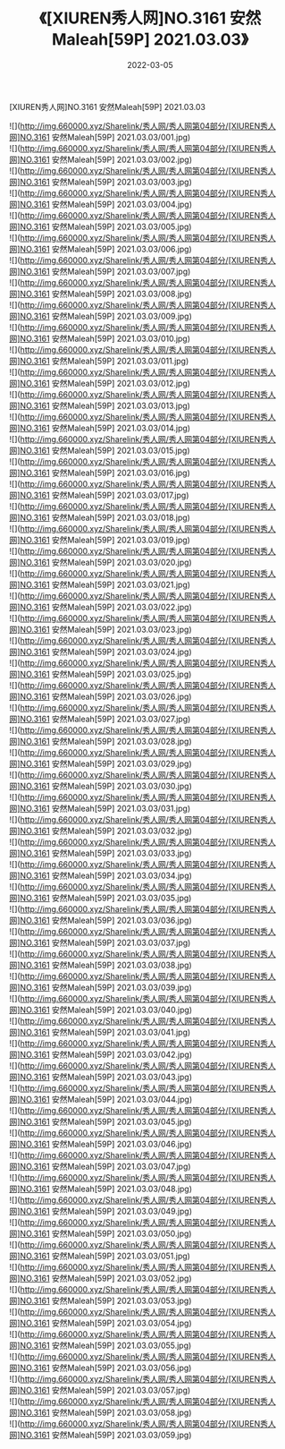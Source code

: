 ﻿---
layout: post
title:  《[XIUREN秀人网]NO.3161 安然Maleah[59P] 2021.03.03》
date:   2022-03-05
img: http://img.660000.xyz/Sharelink/秀人网/秀人网第04部分/[XIUREN秀人网]NO.3161 安然Maleah[59P] 2021.03.03/000.jpg
categories: [美女, 清纯, 唯美]
---

[XIUREN秀人网]NO.3161 安然Maleah[59P] 2021.03.03

 ![](http://img.660000.xyz/Sharelink/秀人网/秀人网第04部分/[XIUREN秀人网]NO.3161 安然Maleah[59P] 2021.03.03/001.jpg) <br>![](http://img.660000.xyz/Sharelink/秀人网/秀人网第04部分/[XIUREN秀人网]NO.3161 安然Maleah[59P] 2021.03.03/002.jpg) <br>![](http://img.660000.xyz/Sharelink/秀人网/秀人网第04部分/[XIUREN秀人网]NO.3161 安然Maleah[59P] 2021.03.03/003.jpg) <br>![](http://img.660000.xyz/Sharelink/秀人网/秀人网第04部分/[XIUREN秀人网]NO.3161 安然Maleah[59P] 2021.03.03/004.jpg) <br>![](http://img.660000.xyz/Sharelink/秀人网/秀人网第04部分/[XIUREN秀人网]NO.3161 安然Maleah[59P] 2021.03.03/005.jpg) <br>![](http://img.660000.xyz/Sharelink/秀人网/秀人网第04部分/[XIUREN秀人网]NO.3161 安然Maleah[59P] 2021.03.03/006.jpg) <br>![](http://img.660000.xyz/Sharelink/秀人网/秀人网第04部分/[XIUREN秀人网]NO.3161 安然Maleah[59P] 2021.03.03/007.jpg) <br>![](http://img.660000.xyz/Sharelink/秀人网/秀人网第04部分/[XIUREN秀人网]NO.3161 安然Maleah[59P] 2021.03.03/008.jpg) <br>![](http://img.660000.xyz/Sharelink/秀人网/秀人网第04部分/[XIUREN秀人网]NO.3161 安然Maleah[59P] 2021.03.03/009.jpg) <br>![](http://img.660000.xyz/Sharelink/秀人网/秀人网第04部分/[XIUREN秀人网]NO.3161 安然Maleah[59P] 2021.03.03/010.jpg) <br>![](http://img.660000.xyz/Sharelink/秀人网/秀人网第04部分/[XIUREN秀人网]NO.3161 安然Maleah[59P] 2021.03.03/011.jpg) <br>![](http://img.660000.xyz/Sharelink/秀人网/秀人网第04部分/[XIUREN秀人网]NO.3161 安然Maleah[59P] 2021.03.03/012.jpg) <br>![](http://img.660000.xyz/Sharelink/秀人网/秀人网第04部分/[XIUREN秀人网]NO.3161 安然Maleah[59P] 2021.03.03/013.jpg) <br>![](http://img.660000.xyz/Sharelink/秀人网/秀人网第04部分/[XIUREN秀人网]NO.3161 安然Maleah[59P] 2021.03.03/014.jpg) <br>![](http://img.660000.xyz/Sharelink/秀人网/秀人网第04部分/[XIUREN秀人网]NO.3161 安然Maleah[59P] 2021.03.03/015.jpg) <br>![](http://img.660000.xyz/Sharelink/秀人网/秀人网第04部分/[XIUREN秀人网]NO.3161 安然Maleah[59P] 2021.03.03/016.jpg) <br>![](http://img.660000.xyz/Sharelink/秀人网/秀人网第04部分/[XIUREN秀人网]NO.3161 安然Maleah[59P] 2021.03.03/017.jpg) <br>![](http://img.660000.xyz/Sharelink/秀人网/秀人网第04部分/[XIUREN秀人网]NO.3161 安然Maleah[59P] 2021.03.03/018.jpg) <br>![](http://img.660000.xyz/Sharelink/秀人网/秀人网第04部分/[XIUREN秀人网]NO.3161 安然Maleah[59P] 2021.03.03/019.jpg) <br>![](http://img.660000.xyz/Sharelink/秀人网/秀人网第04部分/[XIUREN秀人网]NO.3161 安然Maleah[59P] 2021.03.03/020.jpg) <br>![](http://img.660000.xyz/Sharelink/秀人网/秀人网第04部分/[XIUREN秀人网]NO.3161 安然Maleah[59P] 2021.03.03/021.jpg) <br>![](http://img.660000.xyz/Sharelink/秀人网/秀人网第04部分/[XIUREN秀人网]NO.3161 安然Maleah[59P] 2021.03.03/022.jpg) <br>![](http://img.660000.xyz/Sharelink/秀人网/秀人网第04部分/[XIUREN秀人网]NO.3161 安然Maleah[59P] 2021.03.03/023.jpg) <br>![](http://img.660000.xyz/Sharelink/秀人网/秀人网第04部分/[XIUREN秀人网]NO.3161 安然Maleah[59P] 2021.03.03/024.jpg) <br>![](http://img.660000.xyz/Sharelink/秀人网/秀人网第04部分/[XIUREN秀人网]NO.3161 安然Maleah[59P] 2021.03.03/025.jpg) <br>![](http://img.660000.xyz/Sharelink/秀人网/秀人网第04部分/[XIUREN秀人网]NO.3161 安然Maleah[59P] 2021.03.03/026.jpg) <br>![](http://img.660000.xyz/Sharelink/秀人网/秀人网第04部分/[XIUREN秀人网]NO.3161 安然Maleah[59P] 2021.03.03/027.jpg) <br>![](http://img.660000.xyz/Sharelink/秀人网/秀人网第04部分/[XIUREN秀人网]NO.3161 安然Maleah[59P] 2021.03.03/028.jpg) <br>![](http://img.660000.xyz/Sharelink/秀人网/秀人网第04部分/[XIUREN秀人网]NO.3161 安然Maleah[59P] 2021.03.03/029.jpg) <br>![](http://img.660000.xyz/Sharelink/秀人网/秀人网第04部分/[XIUREN秀人网]NO.3161 安然Maleah[59P] 2021.03.03/030.jpg) <br>![](http://img.660000.xyz/Sharelink/秀人网/秀人网第04部分/[XIUREN秀人网]NO.3161 安然Maleah[59P] 2021.03.03/031.jpg) <br>![](http://img.660000.xyz/Sharelink/秀人网/秀人网第04部分/[XIUREN秀人网]NO.3161 安然Maleah[59P] 2021.03.03/032.jpg) <br>![](http://img.660000.xyz/Sharelink/秀人网/秀人网第04部分/[XIUREN秀人网]NO.3161 安然Maleah[59P] 2021.03.03/033.jpg) <br>![](http://img.660000.xyz/Sharelink/秀人网/秀人网第04部分/[XIUREN秀人网]NO.3161 安然Maleah[59P] 2021.03.03/034.jpg) <br>![](http://img.660000.xyz/Sharelink/秀人网/秀人网第04部分/[XIUREN秀人网]NO.3161 安然Maleah[59P] 2021.03.03/035.jpg) <br>![](http://img.660000.xyz/Sharelink/秀人网/秀人网第04部分/[XIUREN秀人网]NO.3161 安然Maleah[59P] 2021.03.03/036.jpg) <br>![](http://img.660000.xyz/Sharelink/秀人网/秀人网第04部分/[XIUREN秀人网]NO.3161 安然Maleah[59P] 2021.03.03/037.jpg) <br>![](http://img.660000.xyz/Sharelink/秀人网/秀人网第04部分/[XIUREN秀人网]NO.3161 安然Maleah[59P] 2021.03.03/038.jpg) <br>![](http://img.660000.xyz/Sharelink/秀人网/秀人网第04部分/[XIUREN秀人网]NO.3161 安然Maleah[59P] 2021.03.03/039.jpg) <br>![](http://img.660000.xyz/Sharelink/秀人网/秀人网第04部分/[XIUREN秀人网]NO.3161 安然Maleah[59P] 2021.03.03/040.jpg) <br>![](http://img.660000.xyz/Sharelink/秀人网/秀人网第04部分/[XIUREN秀人网]NO.3161 安然Maleah[59P] 2021.03.03/041.jpg) <br>![](http://img.660000.xyz/Sharelink/秀人网/秀人网第04部分/[XIUREN秀人网]NO.3161 安然Maleah[59P] 2021.03.03/042.jpg) <br>![](http://img.660000.xyz/Sharelink/秀人网/秀人网第04部分/[XIUREN秀人网]NO.3161 安然Maleah[59P] 2021.03.03/043.jpg) <br>![](http://img.660000.xyz/Sharelink/秀人网/秀人网第04部分/[XIUREN秀人网]NO.3161 安然Maleah[59P] 2021.03.03/044.jpg) <br>![](http://img.660000.xyz/Sharelink/秀人网/秀人网第04部分/[XIUREN秀人网]NO.3161 安然Maleah[59P] 2021.03.03/045.jpg) <br>![](http://img.660000.xyz/Sharelink/秀人网/秀人网第04部分/[XIUREN秀人网]NO.3161 安然Maleah[59P] 2021.03.03/046.jpg) <br>![](http://img.660000.xyz/Sharelink/秀人网/秀人网第04部分/[XIUREN秀人网]NO.3161 安然Maleah[59P] 2021.03.03/047.jpg) <br>![](http://img.660000.xyz/Sharelink/秀人网/秀人网第04部分/[XIUREN秀人网]NO.3161 安然Maleah[59P] 2021.03.03/048.jpg) <br>![](http://img.660000.xyz/Sharelink/秀人网/秀人网第04部分/[XIUREN秀人网]NO.3161 安然Maleah[59P] 2021.03.03/049.jpg) <br>![](http://img.660000.xyz/Sharelink/秀人网/秀人网第04部分/[XIUREN秀人网]NO.3161 安然Maleah[59P] 2021.03.03/050.jpg) <br>![](http://img.660000.xyz/Sharelink/秀人网/秀人网第04部分/[XIUREN秀人网]NO.3161 安然Maleah[59P] 2021.03.03/051.jpg) <br>![](http://img.660000.xyz/Sharelink/秀人网/秀人网第04部分/[XIUREN秀人网]NO.3161 安然Maleah[59P] 2021.03.03/052.jpg) <br>![](http://img.660000.xyz/Sharelink/秀人网/秀人网第04部分/[XIUREN秀人网]NO.3161 安然Maleah[59P] 2021.03.03/053.jpg) <br>![](http://img.660000.xyz/Sharelink/秀人网/秀人网第04部分/[XIUREN秀人网]NO.3161 安然Maleah[59P] 2021.03.03/054.jpg) <br>![](http://img.660000.xyz/Sharelink/秀人网/秀人网第04部分/[XIUREN秀人网]NO.3161 安然Maleah[59P] 2021.03.03/055.jpg) <br>![](http://img.660000.xyz/Sharelink/秀人网/秀人网第04部分/[XIUREN秀人网]NO.3161 安然Maleah[59P] 2021.03.03/056.jpg) <br>![](http://img.660000.xyz/Sharelink/秀人网/秀人网第04部分/[XIUREN秀人网]NO.3161 安然Maleah[59P] 2021.03.03/057.jpg) <br>![](http://img.660000.xyz/Sharelink/秀人网/秀人网第04部分/[XIUREN秀人网]NO.3161 安然Maleah[59P] 2021.03.03/058.jpg) <br>![](http://img.660000.xyz/Sharelink/秀人网/秀人网第04部分/[XIUREN秀人网]NO.3161 安然Maleah[59P] 2021.03.03/059.jpg) <br>